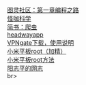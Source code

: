 [图灵社区：第一章编程之路](http://www.ituring.com.cn/book/miniarticle/2433)<br>
[怪咖科学](http://www.scienceswork.com/)<br>
[简书：爬虫](http://www.jianshu.com/p/9d94eea13ac1)<br>
[headwayapp](https://headwayapp.co/)<br>
[VPNgate下载，使用说明](http://blog.sina.com.cn/s/blog_ce2d92980102w354.html)<br>
[小米平板root（加精）](http://www.miui.com/thread-3009144-1-1.html)<br>
[小米平板root方法](http://www.mz6.net/news/2015-05-15/2197.html)<br>
[阳志平的网志](http://www.yangzhiping.com/)<br>br>
[]()<br>
[]()<br>
[]()<br>
[]()<br>
[]()<br>
[]()<br>
[]()<br>